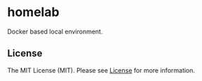 # homelab

Docker based local environment.

## License

The MIT License (MIT). Please see [License](LICENSE) for more information.